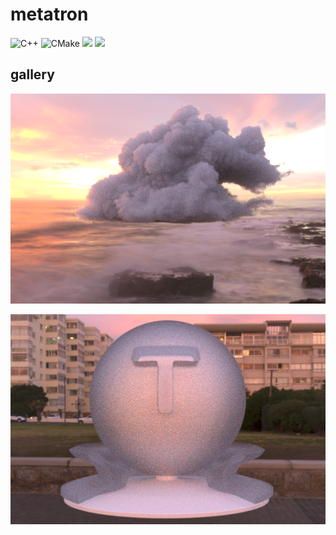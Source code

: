 metatron
========
![C++](https://img.shields.io/badge/C%2B%2B-00599C?style=flat&logo=c%2B%2B&logoColor=white)
![CMake](https://img.shields.io/badge/CMake-%23008FBA.svg?style=flat&logo=cmake&logoColor=white)
[<img src="https://builtwithnix.org/badge.svg" height="20">](https://builtwithnix.org)
[<img src="https://img.shields.io/endpoint.svg?url=https%3A%2F%2Fgarnix.io%2Fapi%2Fbadges%2Ftsssni%2Fmetatron%3Fbranch%3Dmaster" height="18">](https://garnix.io/repo/tsssni/metatron)

## gallery

![disney-fire](asset/disney-fire.png)

![frosted-glass](asset/frosted-glass.png)
